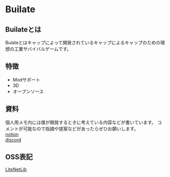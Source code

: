 # Builate

## Builateとは

Buiateとはキャップによって開発されているキャップによるキャップのための理想の工業サバイバルゲームです。

## 特徴

- Modサポート
- 3D
- オープンソース

## 資料

個人用メモ内には僕が開発するときに考えている内容などが書いています。
コメントが可能なので指摘や提案などがあったらぜひお願いします。  
[notion](https://kyapp.notion.site/Builate-b36d534175124f7d9833cef119c16d1d)  
[discord](https://discord.gg/jcX6JhSSkK)

## OSS表記

[LiteNetLib](https://github.com/RevenantX/LiteNetLib)
